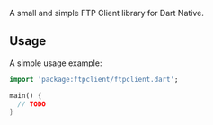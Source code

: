 A small and simple FTP Client library for Dart Native.

## Usage

A simple usage example:

```dart
import 'package:ftpclient/ftpclient.dart';

main() {
  // TODO
}
```
